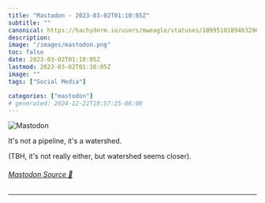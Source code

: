 ```yaml
---
title: "Mastodon - 2023-03-02T01:10:05Z"
subtitle: ""
canonical: https://hachyderm.io/users/mweagle/statuses/109951018946329686
description:
image: "/images/mastodon.png"
toc: false
date: 2023-03-02T01:10:05Z
lastmod: 2023-03-02T01:10:05Z
image: ""
tags: ["Social Media"]

categories: ["mastodon"]
# generated: 2024-12-22T19:57:25-08:00
---
```

![Mastodon](/images/mastodon.png)

<p>It&#39;s not a pipeline, it&#39;s a watershed.</p><p>(TBH, it&#39;s not really either, but watershed seems closer).</p>


###### [Mastodon Source 🐘](https://hachyderm.io/@mweagle/109951018946329686)

___
